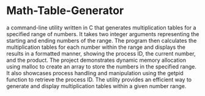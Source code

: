 # Math-Table-Generator
a command-line utility written in C that generates multiplication tables for a specified range of numbers. It takes two integer arguments representing the starting and ending numbers of the range. The program then calculates the multiplication tables for each number within the range and displays the results in a formatted manner, showing the process ID, the current number, and the product. The project demonstrates dynamic memory allocation using malloc to create an array to store the numbers in the specified range. It also showcases process handling and manipulation using the getpid function to retrieve the process ID. The utility provides an efficient way to generate and display multiplication tables within a given number range.
